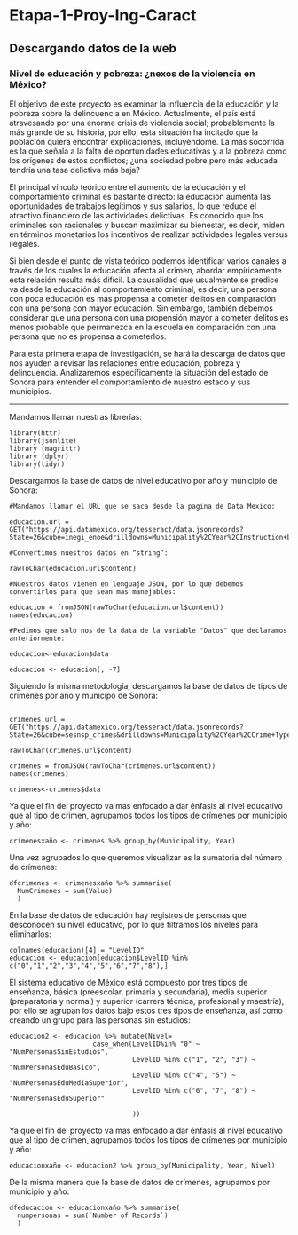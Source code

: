 # Etapa-1-Proy-Ing-Caract
## Descargando datos de la web

### Nivel de educación y pobreza: ¿nexos de la violencia en México?

El objetivo de este proyecto es examinar la influencia de la educación y la pobreza sobre la delincuencia en México. Actualmente, el país está atravesando por una enorme crisis de violencia social; probablemente la más grande de su historia, por ello, esta situación ha incitado que la población quiera encontrar explicaciones, incluyéndome. La más socorrida es la que señala a la falta de oportunidades educativas y a la pobreza como los orígenes de estos conflictos; ¿una sociedad pobre pero más educada tendría una tasa delictiva más baja?


El principal vínculo teórico entre el aumento de la educación y el comportamiento criminal es bastante directo: la educación aumenta las oportunidades de trabajos legítimos y sus salarios, lo que reduce el atractivo financiero de las actividades delictivas. Es conocido que los criminales son racionales y buscan maximizar su bienestar, es decir, miden en términos monetarios los incentivos de realizar actividades legales versus ilegales. 


Si bien desde el punto de vista teórico podemos identificar varios canales a través de los cuales la educación afecta al crimen, abordar empíricamente esta relación resulta más difícil. La causalidad que usualmente se predice va desde la educación al comportamiento criminal, es decir, una persona con poca educación es más propensa a cometer delitos en comparación con una persona con mayor educación. Sin embargo, también debemos considerar que una persona con una propensión mayor a cometer delitos es menos probable que permanezca en la escuela en comparación con una persona que no es propensa a cometerlos.


Para esta primera etapa de investigación, se hará la descarga de datos que nos ayuden a revisar las relaciones entre educación, pobreza y delincuencia. Analizaremos específicamente la situación del estado de Sonora para entender el comportamiento de nuestro estado y sus municipios.


----------------------------------------------------------------------------------------------------------------------------------------------
Mandamos llamar nuestras librerías:
```{r}
library(httr)
library(jsonlite)
library (magrittr)
library (dplyr)
library(tidyr)
```

Descargamos la base de datos de nivel educativo por año y municipio de Sonora:
```{r}
#Mandamos llamar el URL que se saca desde la pagina de Data Mexico:

educacion.url = GET("https://api.datamexico.org/tesseract/data.jsonrecords?State=26&cube=inegi_enoe&drilldowns=Municipality%2CYear%2CInstruction+Level&locale=es&measures=Number+of+Records%2CMonthly+Wage")

#Convertimos nuestros datos en “string”:

rawToChar(educacion.url$content)

#Nuestros datos vienen en lenguaje JSON, por lo que debemos convertirlos para que sean mas manejables:

educacion = fromJSON(rawToChar(educacion.url$content))
names(educacion)

#Pedimos que solo nos de la data de la variable "Datos" que declaramos anteriormente:

educacion<-educacion$data

educacion <- educacion[, -7]

```

Siguiendo la misma metodología, descargamos la base de datos de tipos de crímenes por año y municipo de Sonora:

```{r}

crimenes.url = GET("https://api.datamexico.org/tesseract/data.jsonrecords?State=26&cube=sesnsp_crimes&drilldowns=Municipality%2CYear%2CCrime+Type&locale=es&measures=Value")

rawToChar(crimenes.url$content)

crimenes = fromJSON(rawToChar(crimenes.url$content))
names(crimenes)

crimenes<-crimenes$data

```

Ya que el fin del proyecto va mas enfocado a dar énfasis al nivel educativo que al tipo de crimen, agrupamos todos los tipos de crímenes por municipio y año:
```{r}
crimenesxaño <- crimenes %>% group_by(Municipality, Year)
```

Una vez agrupados lo que queremos visualizar es la sumatoria del número de crímenes:
```{r}
dfcrimenes <- crimenesxaño %>% summarise(
  NumCrimenes = sum(Value) 
  )
```

En la base de datos de educación hay registros de personas que desconocen su nivel educativo, por lo que filtramos los niveles para eliminarlos: 
```{r}
colnames(educacion)[4] = "LevelID"
educacion <- educacion[educacion$LevelID %in% c("0","1","2","3","4","5","6","7","8"),]

```

El sistema educativo de México está compuesto por tres tipos de enseñanza, básica (preescolar, primaria y secundaria), media superior (preparatoria y normal) y superior (carrera técnica, profesional y maestría), por ello se agrupan los datos bajo estos tres tipos de enseñanza, así como creando un grupo para las personas sin estudios:  
```{r}
educacion2 <- educacion %>% mutate(Nivel=
                     case_when(LevelID%in% "0" ~ "NumPersonasSinEstudios",
                               LevelID %in% c("1", "2", "3") ~ "NumPersonasEduBasico",
                               LevelID %in% c("4", "5") ~ "NumPersonasEduMediaSuperior",
                               LevelID %in% c("6", "7", "8") ~ "NumPersonasEduSuperior"

                               ))
```

Ya que el fin del proyecto va mas enfocado a dar énfasis al nivel educativo que al tipo de crimen, agrupamos todos los tipos de crímenes por municipio y año:
```{r}
educacionxaño <- educacion2 %>% group_by(Municipality, Year, Nivel)
```

De la misma manera que la base de datos de crímenes, agrupamos por municipio y año:
```{r}
dfeducacion <- educacionxaño %>% summarise(
  numpersonas = sum(`Number of Records`)
  )
```
